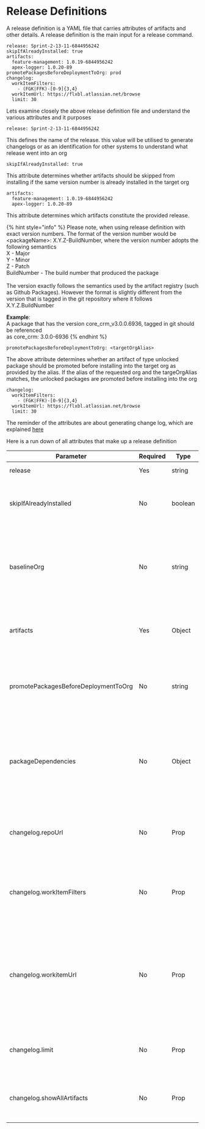 # Release Definitions

A release definition is a YAML file that carries attributes of artifacts and other details. A release definition is the main input for a release command.&#x20;

```
release: Sprint-2-13-11-6844956242
skipIfAlreadyInstalled: true
artifacts:
  feature-management: 1.0.19-6844956242
  apex-logger: 1.0.20-89
promotePackagesBeforeDeploymentToOrg: prod
changelog:
  workItemFilters:
    - (FGK|FFK)-[0-9]{3,4}
  workItemUrl: https://flxbl.atlassian.net/browse
  limit: 30
```

Lets examine closely the above release definition file and understand the various attributes and it purposes

```
release: Sprint-2-13-11-6844956242
```

This defines the name of the release. this value will be utilised to generate changelogs or as an identification for other systems to understand what release went into an org&#x20;

```
skipIfAlreadyInstalled: true
```

This attribute determines whether artifacts should be skipped from installing if the same version number is already installed in the target org

```
artifacts:
  feature-management: 1.0.19-6844956242
  apex-logger: 1.0.20-89
```

This attribute determines which artifacts constitute the provided release.&#x20;

{% hint style="info" %}
Please note, when using release definition with exact version numbers. The format of the version number would be \<packageName>: X.Y.Z-BuildNumber, where the version number adopts the following semantics\
X - Major\
Y - Minor\
Z - Patch\
BuildNumber - The build number that produced the package\
\
The version exactly follows the semantics used by the artifact registry (such as Github Packages). However the format is slightly different from the version that is tagged in the git repository where it follows X.Y.Z.BuildNumber

**Example**:\
A package that has the version core\_crm\_v3.0.0.6936, tagged in git should be referenced\
as core\_crm: 3.0.0-6936&#x20;
{% endhint %}

```
promotePackagesBeforeDeploymentToOrg: <targetOrgAlias>
```

The above attribute determines whether an artifact of type unlocked package should be promoted before installing into the target org as provided by the alias. If the alias of the requested org and the targeOrgAlias matches, the unlocked packages are promoted before installing into the org

```
changelog:
  workItemFilters:
    - (FGK|FFK)-[0-9]{3,4}
  workItemUrl: https://flxbl.atlassian.net/browse
  limit: 30
```

The reminder of the attributes are about generating change log, which are explained [here](generating-a-changelog.md)



Here is a run down of all attributes that make up a release definition

| Parameter                            | Required | Type    | Description                                                                                                                                                    |
| ------------------------------------ | -------- | ------- | -------------------------------------------------------------------------------------------------------------------------------------------------------------- |
| release                              | Yes      | string  | Name of the release                                                                                                                                            |
| skipIfAlreadyInstalled               | No       | boolean | Skip installation of artifact if it's already installed in target org                                                                                          |
| baselineOrg                          | No       | string  | The org used to decide whether or not to skip installation of an artifact. Defaults to the target org when not provided.                                       |
| artifacts                            | Yes      | Object  | Map of artifacts to deploy and their corresponding version                                                                                                     |
| promotePackagesBeforeDeploymentToOrg | No       | string  | Promote packages before they are installed into an org that matches alias of the org                                                                           |
| packageDependencies                  | No       | Object  | Packages dependencies (e.g. managed packages) to install as part of the release. Provide the 04t subscriber package version Id.                                |
| changelog.repoUrl                    | No       | Prop    | The URL of the version control system to push changelog files                                                                                                  |
| changelog.workItemFilters            | No       | Prop    | An array of regular expression used to identify work items in your commit messages                                                                             |
| changelog.workitemUrl                | No       | Prop    | The generic URL of work items, to which to append work item codes. Allows easy redirection to user stories by clicking on the work-item link in the changelog. |
| changelog.limit                      | No       | Prop    | Limit the number of releases to display in the changelog markdown                                                                                              |
| changelog.showAllArtifacts           | No       | Prop    | Whether to show artifacts that haven't changed between releases                                                                                                |
